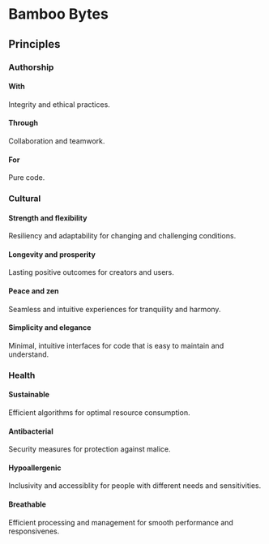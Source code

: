 # Bamboo Bytes

## Principles

### Authorship

#### With

Integrity and ethical practices.

#### Through

Collaboration and teamwork.

#### For

Pure code.

### Cultural

#### Strength and flexibility

Resiliency and adaptability for changing and challenging conditions.

#### Longevity and prosperity

Lasting positive outcomes for creators and users.

#### Peace and zen

Seamless and intuitive experiences for tranquility and harmony.

#### Simplicity and elegance

Minimal, intuitive interfaces for code that is easy to maintain and understand.

### Health

#### Sustainable

Efficient algorithms for optimal resource consumption.

#### Antibacterial

Security measures for protection against malice.

#### Hypoallergenic

Inclusivity and accessiblity for people with different needs and sensitivities.

#### Breathable

Efficient processing and management for smooth performance and responsivenes.
